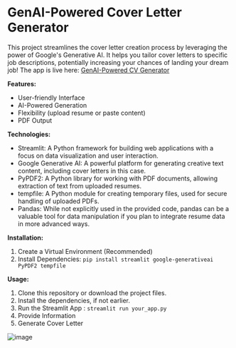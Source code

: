 # GenAI-Powered Cover Letter Generator

This project streamlines the cover letter creation process by leveraging the power of Google's Generative AI. It helps you tailor cover letters to specific job descriptions, potentially increasing your chances of landing your dream job!
The app is live here: [GenAI-Powered CV Generator](https://ai-powered-cv-generator-by-kayhyanki.streamlit.app/)

**Features:**

- User-friendly Interface
- AI-Powered Generation
- Flexibility (upload resume or paste content)
- PDF Output

**Technologies:**

- Streamlit: A Python framework for building web applications with a focus on data visualization and user interaction.
- Google Generative AI: A powerful platform for generating creative text content, including cover letters in this case.
- PyPDF2: A Python library for working with PDF documents, allowing extraction of text from uploaded resumes.
- tempfile: A Python module for creating temporary files, used for secure handling of uploaded PDFs.
- Pandas: While not explicitly used in the provided code, pandas can be a valuable tool for data manipulation if you plan to integrate resume data in more advanced ways.

**Installation:**

1. Create a Virtual Environment (Recommended)
2. Install Dependencies: `pip install streamlit google-generativeai PyPDF2 tempfile`

**Usage:**

1. Clone this repository or download the project files.
2. Install the dependencies, if not earlier.
3. Run the Streamlit App : `streamlit run your_app.py`
4. Provide Information
5. Generate Cover Letter
   
![image](https://github.com/user-attachments/assets/c9db7aa6-636e-454b-9a7f-91c701bf2c4a)


